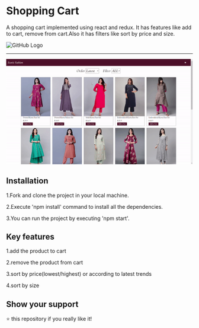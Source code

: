 # Shopping Cart

A shopping cart implemented using react and redux. It has features like add to cart, remove from cart.Also it has filters like sort by price and size.

![GitHub Logo](/cart_demo.gif)
__________________________________________________________________

![GitHub Logo](/sort_demo.gif)
## Installation
1.Fork and clone the project in your local machine.

2.Execute 'npm install' command to install all the dependencies.

3.You can run the project by executing 'npm start'.


## Key features
1.add the product to cart

2.remove the product from cart

3.sort by price(lowest/highest) or according to latest trends

4.sort by size

## Show your support
⭐ this repository if you really like it!